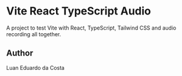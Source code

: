 # Vite React TypeScript Audio

A project to test Vite with React, TypeScript, Tailwind CSS and audio recording all together.

## Author

Luan Eduardo da Costa
